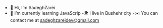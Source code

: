 - 👋 Hi, I’m SadeghZarei
- 🌱 I’m currently learning  JavaScrip
-🌍  I live in Bushehr city
-✉️  You can contact me at <sadeghzareidev@gmail.com>


<!---
SadeghZareeii/SadeghZareeii is a ✨ special ✨ repository because its `README.md` (this file) appears on your GitHub profile.
You can click the Preview link to take a look at your changes.
--->
